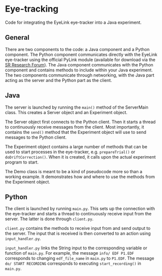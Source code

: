 Eye-tracking
==================================
Code for integrating the EyeLink eye-tracker into a Java experiment.

General
----------------------------------
There are two components to the code: a Java component and a Python component. 
The Python component communicates directly with the EyeLink eye-tracker using the official PyLink module (available for download via the [SR Research Forum](https://www.sr-support.com/)).
The Java component communicates with the Python component and contains methods to include within your Java experiment. 
The two components communicate through networking, with the Java part acting as the server and the Python part as the client.

Java
----------------------------------
The server is launched by running the `main()` method of the ServerMain class. 
This creates a Server object and an Experiment object. 

The Server object first connects to the Python client. 
Then it starts a thread to continuously receive messages from the client. 
Most importantly, it contains the `send()` method that the Experiment object will use to send messages to the Python client.

The Experiment object contains a large number of methods that can be used to start processes in the eye-tracker, e.g. `prepareTrial()` or `doDriftCorrection()`. When it is created, it calls upon the actual experiment program to start.

The Demo class is meant to be a kind of pseudocode more so than a working example. 
It demonstrates how and where to use the methods from the Experiment object.

Python
----------------------------------
The client is launched by running `main.py`. 
This sets up the connection with the eye-tracker and starts a thread to continuously receive input from the server. 
The latter is done through `client.py`.

`client.py` contains the methods to receive input from and send output to the server. 
The input that is received is then converted to an action using `input_handler.py`.

`input_handler.py` links the String input to the corresponding variable or function of `main.py`. 
For example, the message `info/ EDF P1.EDF` corresponds to changing `edf_file_name` in `main.py` to `P1.EDF`. 
The message `do/ START RECORDING` corresponds to executing `start_recording()` in `main.py`.
